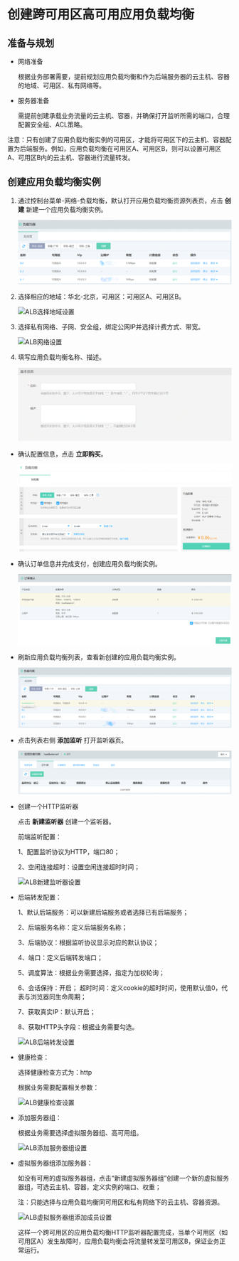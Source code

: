 # 创建跨可用区高可用应用负载均衡

## 准备与规划

- 网络准备

	根据业务部署需要，提前规划应用负载均衡和作为后端服务器的云主机、容器的地域、可用区、私有网络等。

- 服务器准备

	需提前创建承载业务流量的云主机、容器，并确保打开监听所需的端口，合理配置安全组、ACL策略。

注意：只有创建了应用负载均衡实例的可用区，才能将可用区下的云主机、容器配置为后端服务。例如，应用负载均衡在可用区A、可用区B，则可以设置可用区A、可用区B内的云主机、容器进行流量转发。
	
## 创建应用负载均衡实例


1. 通过控制台菜单-网络-负载均衡，默认打开应用负载均衡资源列表页，点击 **创建** 新建一个应用负载均衡实例。

	![ALB创建实例设置](../../../../image/Networking/ALB/ALB-067.png)


1. 选择相应的地域：华北-北京，可用区：可用区A、可用区B。

	![ALB选择地域设置](../../../../image/Networking/ALB/ALB-068.png)

1. 选择私有网络、子网、安全组，绑定公网IP并选择计费方式、带宽。

	![ALB网络设置](../../../../image/Networking/ALB/ALB-069.png)

1. 填写应用负载均衡名称、描述。

	![ALB基本设置](../../../../image/Networking/ALB/ALB-070.png)

- 确认配置信息，点击 **立即购买**。

	![ALB购买设置](../../../../image/Networking/ALB/ALB-071.png)

- 确认订单信息并完成支付，创建应用负载均衡实例。

	![ALB支付设置](../../../../image/Networking/ALB/ALB-072.png)

- 刷新应用负载均衡列表，查看新创建的应用负载均衡实例。

	![ALB查看设置](../../../../image/Networking/ALB/ALB-073.png)

- 点击列表右侧 **添加监听** 打开监听器页。

	![ALB监听设置](../../../../image/Networking/ALB/ALB-074.png)

- 创建一个HTTP监听器

	点击 **新建监听器** 创建一个监听器。

	前端监听配置：

	1、配置监听协议为HTTP，端口80；

	2、空闲连接超时：设置空闲连接超时时间；

	![ALB新建监听器设置](../../../../image/Networking/ALB/ALB-075.png)

- 后端转发配置：

	1、默认后端服务：可以新建后端服务或者选择已有后端服务；

	2、后端服务名称：定义后端服务名称；

	3、后端协议：根据监听协议显示对应的默认协议；

	4、端口：定义后端转发端口；

	5、调度算法：根据业务需要选择，指定为加权轮询；

	6、会话保持：开启； 超时时间：定义cookie的超时时间，使用默认值0，代表与浏览器同生命周期；

	7、获取真实IP：默认开启；

	8、获取HTTP头字段：根据业务需要勾选。

	![ALB后端转发设置](../../../../image/Networking/ALB/ALB-076.png)

- 健康检查：

	选择健康检查方式为：http

	根据业务需要配置相关参数：

	![ALB健康检查设置](../../../../image/Networking/ALB/ALB-077.png)

- 添加服务器组：

	根据业务需要选择虚拟服务器组、高可用组。

	![ALB添加服务器组设置](../../../../image/Networking/ALB/ALB-078.png)

- 虚拟服务器组添加服务器：

	如没有可用的虚拟服务器组，点击“新建虚拟服务器组”创建一个新的虚拟服务器组，可选云主机、容器，定义实例的端口、权重；

	注：只能选择与应用负载均衡同可用区和私有网络下的云主机、容器资源。

	![ALB虚拟服务器组添加成员设置](../../../../image/Networking/ALB/ALB-079.png)

	这样一个跨可用区的应用负载均衡HTTP监听器配置完成，当单个可用区（如可用区A）发生故障时，应用负载均衡会将流量转发至可用区B，保证业务正常运行。

	
	​			
	​			
	​			
	​			
